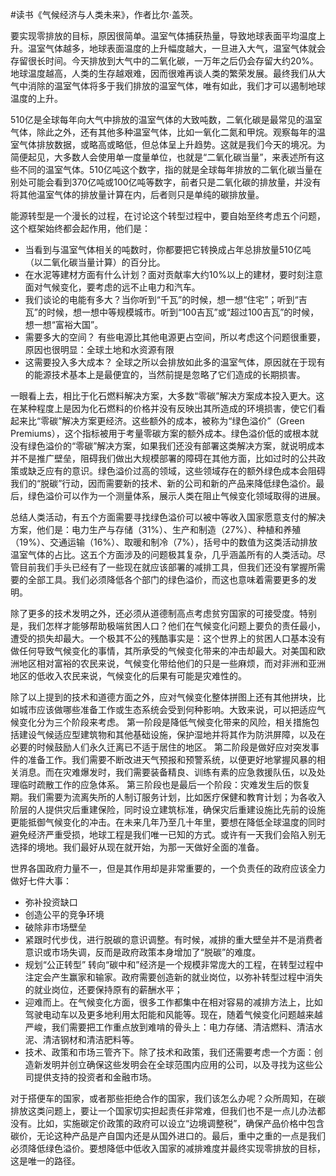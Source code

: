 \#读书《气候经济与人类未来》，作者比尔·盖茨。

要实现零排放的目标，原因很简单。温室气体捕获热量，导致地球表面平均温度上升。温室气体越多，地球表面温度的上升幅度越大，一旦进入大气，温室气体就会存留很长时间。今天排放到大气中的二氧化碳，一万年之后仍会存留大约20%。 地球温度越高，人类的生存越艰难，因而很难再谈人类的繁荣发展。最终我们从大气中消除的温室气体将多于我们排放的温室气体，唯有如此，我们才可以遏制地球温度的上升。

510亿是全球每年向大气中排放的温室气体的大致吨数，二氧化碳是最常见的温室气体，除此之外，还有其他多种温室气体，比如一氧化二氮和甲烷。观察每年的温室气体排放数据，或略高或略低，但总体呈上升趋势。这就是我们今天的境况。为简便起见，大多数人会使用单一度量单位，也就是“二氧化碳当量”，来表述所有这些不同的温室气体。510亿吨这个数字，指的就是全球每年排放的二氧化碳当量在别处可能会看到370亿吨或100亿吨等数字，前者只是二氧化碳的排放量，并没有将其他温室气体的排放量计算在内，后者则只是单纯的碳排放量。

能源转型是一个漫长的过程，在讨论这个转型过程中，要自始至终考虑五个问题，这个框架始终都会起作用，他们是：

- 当看到与温室气体相关的吨数时，你都要把它转换成占年总排放量510亿吨（以二氧化碳当量计算）的百分比。
- 在水泥等建材方面有什么计划？面对贡献率大约10%以上的建材，要时刻注意面对气候变化，要考虑的远不止电力和汽车。
- 我们谈论的电能有多大？当你听到“千瓦”的时候，想一想“住宅”；听到“吉瓦”的时候，想一想中等规模城市。听到“100吉瓦”或“超过100吉瓦”的时候，想一想“富裕大国”。
- 需要多大的空间？ 有些电源比其他电源更占空间，所以考虑这个问题很重要，原因也很明显：全球土地和水资源有限
- 这需要投入多大成本？ 全球之所以会排放如此多的温室气体，原因就在于现有的能源技术基本上是最便宜的，当然前提是忽略了它们造成的长期损害。

一眼看上去，相比于化石燃料解决方案，大多数“零碳”解决方案成本投入更大。这在某种程度上是因为化石燃料的价格并没有反映出其所造成的环境损害，使它们看起来比“零碳”解决方案更经济。这些额外的成本，被称为“绿色溢价”（Green Premiums），这个指标被用于考量零碳方案的额外成本。绿色溢价低的或根本就没有绿色溢价的“零碳”解决方案，如果我们还没有部署这类解决方案，就说明成本并不是推广壁垒，阻碍我们做出大规模部署的障碍在其他方面，比如过时的公共政策或缺乏应有的意识。绿色溢价过高的领域，这些领域存在的额外绿色成本会阻碍我们的“脱碳”行动，因而需要新的技术、新的公司和新的产品来降低绿色溢价。最后，绿色溢价可以作为一个测量体系，展示人类在阻止气候变化领域取得的进展。

总结人类活动，有五个方面需要寻找绿色溢价可以被中等收入国家愿意支付的解决方案，他们是：电力生产与存储（31%）、生产和制造（27%）、种植和养殖（19%）、交通运输（16%）、取暖和制冷（7%），括号中的数值为这类活动排放温室气体的占比。这五个方面涉及的问题极其复杂，几乎涵盖所有的人类活动。尽管目前我们手头已经有了一些现在就应该部署的减排工具，但我们还没有掌握所需要的全部工具。我们必须降低各个部门的绿色溢价，而这也意味着需要更多的发明。

除了更多的技术发明之外，还必须从道德制高点考虑贫穷国家的可接受度。特别是，我们怎样才能够帮助极端贫困人口？他们在气候变化问题上要负的责任最小，遭受的损失却最大。一个极其不公的残酷事实是：这个世界上的贫困人口基本没有做任何导致气候变化的事情，其所承受的气候变化带来的冲击却最大。对美国和欧洲地区相对富裕的农民来说，气候变化带给他们的只是一些麻烦，而对非洲和亚洲地区的低收入农民来说，气候变化的后果有可能是灾难性的。

除了以上提到的技术和道德方面之外，应对气候变化整体拼图上还有其他拼块，比如城市应该做哪些准备工作或生态系统会受到何种影响。大致来说，可以把适应气候变化分为三个阶段来考虑。 第一阶段是降低气候变化带来的风险，相关措施包括建设气候适应型建筑物和其他基础设施，保护湿地并将其作为防洪屏障，以及在必要的时候鼓励人们永久迁离已不适于居住的地区。 第二阶段是做好应对突发事件的准备工作。我们需要不断改进天气预报和预警系统，以便更好地掌握风暴的相关消息。而在灾难爆发时，我们需要装备精良、训练有素的应急救援队伍，以及处理临时疏散工作的应急体系。 第三阶段也是最后一个阶段：灾难发生后的恢复期。我们需要为流离失所的人制订服务计划，比如医疗保健和教育计划；为各收入阶层的人提供灾后重建保险，同时设立建筑标准，确保灾后重建设施比先前的设施更能抵御气候变化的冲击。在未来几年乃至几十年里，要想在降低全球温度的同时避免经济严重受损，地球工程是我们唯一已知的方式。或许有一天我们会陷入别无选择的境地。我们最好从现在就开始，为那一天做好全面的准备。

世界各国政府力量不一，但是其作用却是非常重要的，一个负责任的政府应该全力做好七件大事：

- 弥补投资缺口
- 创造公平的竞争环境
- 破除非市场壁垒
- 紧跟时代步伐，进行脱碳的意识调整。有时候，减排的重大壁垒并不是消费者意识或市场失调，反而是政府政策本身增加了“脱碳”的难度。
- 规划“公正转型” 转向“碳中和”经济是一个规模非常庞大的工程，在转型过程中注定会产生赢家和输家。政府需要创造新的就业岗位，以弥补转型过程中消失的就业岗位，还要保持原有的薪酬水平；
- 迎难而上。在气候变化方面，很多工作都集中在相对容易的减排方法上，比如驾驶电动车以及更多地利用太阳能和风能等。现在，随着气候变化问题越来越严峻，我们需要把工作重点放到难啃的骨头上：电力存储、清洁燃料、清洁水泥、清洁钢材和清洁肥料等。
- 技术、政策和市场三管齐下。除了技术和政策，我们还需要考虑一个方面：创造新发明并创立确保这些发明会在全球范围内应用的公司，以及寻找为这些公司提供支持的投资者和金融市场。

对于搭便车的国家，或者那些拒绝合作的国家，我们该怎么办呢？众所周知，在碳排放这类问题上，要让一个国家切实担起责任非常难，但我们也不是一点儿办法都没有。比如，实施碳定价政策的政府可以设立“边境调整税”，确保产品价格中包含碳价，无论这种产品是产自国内还是从国外进口的。最后，重中之重的一点是我们必须降低绿色溢价。要想降低中低收入国家的减排难度并最终实现零排放的目标，这是唯一的路径。